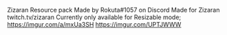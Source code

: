 Zizaran Resource pack
Made by Rokuta#1057 on Discord
Made for Zizaran twitch.tv/zizaran
Currently only available for Resizable mode; https://imgur.com/a/mxUa3SH https://imgur.com/UPTJWWW